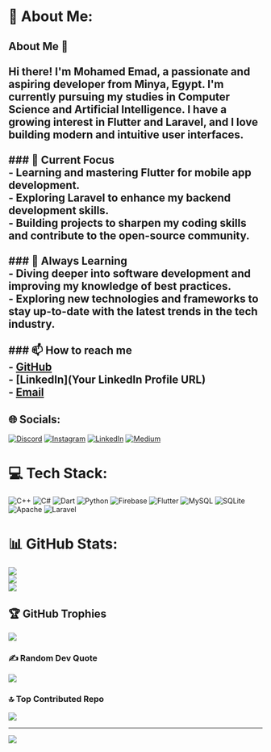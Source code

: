 # 💫 About Me:
## About Me 👋<br><br>Hi there! I'm **Mohamed Emad**, a passionate and aspiring developer from Minya, Egypt. I'm currently pursuing my studies in **Computer Science and Artificial Intelligence**. I have a growing interest in **Flutter** and **Laravel**, and I love building modern and intuitive user interfaces.<br><br>### 🔭 Current Focus<br>- **Learning and mastering Flutter** for mobile app development.<br>- **Exploring Laravel** to enhance my backend development skills.<br>- **Building projects** to sharpen my coding skills and contribute to the open-source community.<br><br>### 🌱 Always Learning<br>- **Diving deeper into software development** and improving my knowledge of best practices.<br>- **Exploring new technologies** and frameworks to stay up-to-date with the latest trends in the tech industry.<br><br>### 📫 How to reach me<br>- [GitHub](https://github.com/mohamed-emad-c4)<br>- [LinkedIn](Your LinkedIn Profile URL)<br>- [Email](mailto:your-email@example.com)<br>


## 🌐 Socials:
[![Discord](https://img.shields.io/badge/Discord-%237289DA.svg?logo=discord&logoColor=white)](https://discord.gg/mohamed-emad-c4) [![Instagram](https://img.shields.io/badge/Instagram-%23E4405F.svg?logo=Instagram&logoColor=white)](https://instagram.com/mohamed-emad-c4) [![LinkedIn](https://img.shields.io/badge/LinkedIn-%230077B5.svg?logo=linkedin&logoColor=white)](https://linkedin.com/in/mohamed-emad-c4) [![Medium](https://img.shields.io/badge/Medium-12100E?logo=medium&logoColor=white)](https://medium.com/@mohamed-emad-c4) 

# 💻 Tech Stack:
![C++](https://img.shields.io/badge/c++-%2300599C.svg?style=for-the-badge&logo=c%2B%2B&logoColor=white) ![C#](https://img.shields.io/badge/c%23-%23239120.svg?style=for-the-badge&logo=csharp&logoColor=white) ![Dart](https://img.shields.io/badge/dart-%230175C2.svg?style=for-the-badge&logo=dart&logoColor=white) ![Python](https://img.shields.io/badge/python-3670A0?style=for-the-badge&logo=python&logoColor=ffdd54) ![Firebase](https://img.shields.io/badge/firebase-%23039BE5.svg?style=for-the-badge&logo=firebase) ![Flutter](https://img.shields.io/badge/Flutter-%2302569B.svg?style=for-the-badge&logo=Flutter&logoColor=white) ![MySQL](https://img.shields.io/badge/mysql-4479A1.svg?style=for-the-badge&logo=mysql&logoColor=white) ![SQLite](https://img.shields.io/badge/sqlite-%2307405e.svg?style=for-the-badge&logo=sqlite&logoColor=white) ![Apache](https://img.shields.io/badge/apache-%23D42029.svg?style=for-the-badge&logo=apache&logoColor=white) ![Laravel](https://img.shields.io/badge/laravel-%23FF2D20.svg?style=for-the-badge&logo=laravel&logoColor=white)
# 📊 GitHub Stats:
![](https://github-readme-stats.vercel.app/api?username=mohamed-emad-c4&theme=transparent&hide_border=false&include_all_commits=true&count_private=true)<br/>
![](https://github-readme-streak-stats.herokuapp.com/?user=mohamed-emad-c4&theme=transparent&hide_border=false)<br/>
![](https://github-readme-stats.vercel.app/api/top-langs/?username=mohamed-emad-c4&theme=transparent&hide_border=false&include_all_commits=true&count_private=true&layout=compact)

## 🏆 GitHub Trophies
![](https://github-profile-trophy.vercel.app/?username=mohamed-emad-c4&theme=radical&no-frame=false&no-bg=true&margin-w=4)

### ✍️ Random Dev Quote
![](https://quotes-github-readme.vercel.app/api?type=horizontal&theme=tokyonight)

### 🔝 Top Contributed Repo
![](https://github-contributor-stats.vercel.app/api?username=mohamed-emad-c4&limit=5&theme=dark&combine_all_yearly_contributions=true)

---
[![](https://visitcount.itsvg.in/api?id=mohamed-emad-c4&icon=0&color=1)](https://visitcount.itsvg.in)

<!-- Proudly created with GPRM ( https://gprm.itsvg.in ) -->
